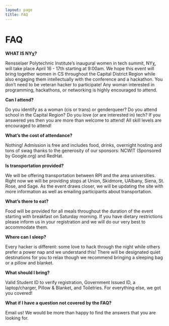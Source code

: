 ```yaml
---
layout: page
title: FAQ
---
```


# FAQ

**WHAT IS NY&chi;?**

Rensselaer Polytechnic Institute’s inaugural women in tech summit, NY&chi;, will take place April 16 - 17th starting at 9:00am. We hope this event will bring together women in CS throughout the Capital District Region while also engaging them intellectually with the conference and a hackathon. You don’t need to be veteran hacker to participate! Any woman interested in programming, hackathons, or networking is highly encouraged to attend.

**Can I attend?**

Do you identify as a woman (cis or trans) or genderqueer? Do you attend school in the Capital Region? Do you love (or are interested in) tech? If you answered yes then you are more than welcome to attend! All skill levels are encouraged to attend!

**What’s the cost of attendance?**

Nothing! Admission is free and includes food, drinks, overnight hosting and tons of swag thanks to the generosity of our sponsors: NCWIT (Sponsored by Google.org) and RedHat.

**Is transportation provided?**

We will be offering transportation between RPI and the area universities.  Right now we will be providing stops at Union, Skidmore, UAlbany, Siena, St. Rose, and Sage.  As the event draws closer, we will be updating the site with more information as well as emailing participants about transportation.  

**What’s there to eat?**

Food will be provided for all meals throughout the duration of the event starting with breakfast on Saturday morning. If you have dietary restrictions please inform us in your registration and we will do our very best to accommodate them.

**Where can I sleep?**

Every hacker is different: some love to hack through the night while others prefer a power nap and we understand this! There will be designated quiet destinations for you to relax though we recommend bringing a sleeping bag or a pillow and blanket.

**What should I bring?**

Valid Student ID to verify registration, Government Issued ID, a laptop/charger, Pillow & Blanket, and Toiletries. For everything else, we got you covered!

**What if I have a question not covered by the FAQ?**

Email us! We would be more than happy to find the answers that you are looking for.
